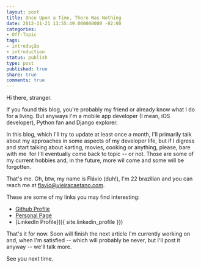 ```yaml
---
layout: post
title: Once Upon a Time, There Was Nothing
date: 2012-11-21 13:55:49.000000000 -02:00
categories:
- Off-Topic
tags:
- introdução
- introduction
status: publish
type: post
published: true
share: true
comments: true
---
```


Hi there, stranger.

If you found this blog, you're probably my friend or already know what I do for
a living. But anyways I'm a mobile app developer (I mean, iOS developer), Python
fan and Django explorer.

In this blog, which I'll try to update at least once a month, I'll primarily talk
about my approaches in some aspects of my developer life, but if I digress and
start talking about karting, movies, cooking or anything, please, bare with me 
for I'll eventually come back to topic -- or not. Those are some of my current
hobbies and, in the future, more wil come and some will be forgotten.

That's me. Oh, btw, my name is Flávio (duh!), I'm 22 brazilian and you can reach
me at [flavio@vieiracaetano.com](mailto:flavio@vieiracaetano.com).

These are some of my links you may find interesting:

- [Github Profile](https://github.com/fjcaetano)
- [Personal Page](http://flaviocaetano.com)
- [LinkedIn Profile]({{ site.linkedin_profile }})

That's it for now. Soon will finish the next article I'm currently working on
and, when I'm satisfied -- which will probably be never, but I'll post it anyway
-- we'll talk more.

See you next time.
